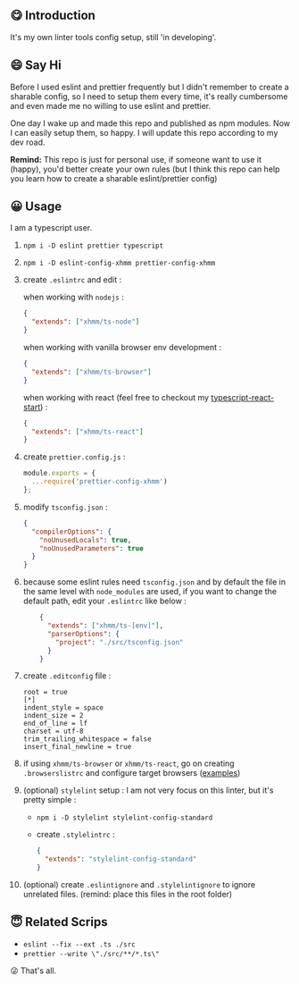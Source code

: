 ## 😋 Introduction

It's my own linter tools config setup, still 'in developing'. 

## 😄 Say Hi
Before I used eslint and prettier frequently but I didn't remember to create a sharable config, so I need to setup them every time, it's really cumbersome and even made me no willing to use eslint and prettier. 

One day I wake up and made this repo and published as npm modules. Now I can easily setup them, so happy. I will update this repo according to my dev road. 

**Remind:** This repo is just for personal use, if someone want to use it (happy), you'd better create your own rules (but I think this repo can help you learn how to create a sharable eslint/prettier config)

## 😀 Usage 
I am a typescript user.

1. `npm i -D eslint prettier typescript`
1. `npm i -D eslint-config-xhmm prettier-config-xhmm`
2. create `.eslintrc` and edit :

   when working with `nodejs` :

   ```json
   {
     "extends": ["xhmm/ts-node"]
   }
   ```

   when working with vanilla browser env development :

   ```json
   {
     "extends": ["xhmm/ts-browser"]
   }
   ```

   when working with react (feel free to checkout my [typescript-react-start](<https://github.com/XHMM/typescript-react-starter>)) :

   ```json
   {
     "extends": ["xhmm/ts-react"]
   }
   ```

3. create `prettier.config.js` :

   ```js
   module.exports = {
     ...require('prettier-config-xhmm')
   };
   ```

4. modify `tsconfig.json` :

   ```json
   {
     "compilerOptions": {
       "noUnusedLocals": true,
       "noUnusedParameters": true
     }
   }
   ```

5. because some eslint rules need `tsconfig.json` and by default the file in the same level with `node_modules` are used, if you want to change the default path, edit your `.eslintrc` like below :

   ```json
       {
         "extends": ["xhmm/ts-[env]"],
         "parserOptions": {
           "project": "./src/tsconfig.json"
         }
       }
   ```

6. create `.editconfig` file :

   ```text
   root = true
   [*]
   indent_style = space
   indent_size = 2
   end_of_line = lf
   charset = utf-8
   trim_trailing_whitespace = false
   insert_final_newline = true
   ```

7. if using `xhmm/ts-browser` or `xhmm/ts-react`, go on creating `.browserslistrc` and configure target browsers  ([examples](https://github.com/browserslist/browserslist#full-list))

8. (optional) `stylelint` setup : I am not very focus on this linter, but it's pretty simple :

   - `npm i -D stylelint stylelint-config-standard`

   - create `.stylelintrc` :

     ```json
     {
       "extends": "stylelint-config-standard"
     }
     ```

9. (optional) create `.eslintignore` and `.stylelintignore` to ignore unrelated files. (remind: place this files in the root folder) 

## 😇 Related Scrips
- `eslint --fix --ext .ts ./src`
- `prettier --write \"./src/**/*.ts\"`

😜 That's all.
